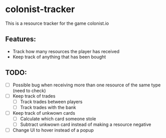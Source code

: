 # colonist-tracker
This is a resource tracker for the game colonist.io

## Features:
- Track how many resources the player has received
- Keep track of anything that has been bought

## TODO:
- [ ] Possible bug when receiving more than one resource of the same type (need to check)
- [ ] Keep track of trades 
    - [ ] Track trades between players
    - [ ] Track trades with the bank
- [ ] Keep track of unkwown cards
    - [ ] Calculate which card someone stole
    - [ ] Subtract unkwown card instead of making a resource negative
- [ ] Change UI to hover instead of a popup